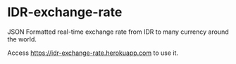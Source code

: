 # IDR-exchange-rate

JSON Formatted real-time exchange rate from IDR to many currency around the world.

Access https://idr-exchange-rate.herokuapp.com to use it.
